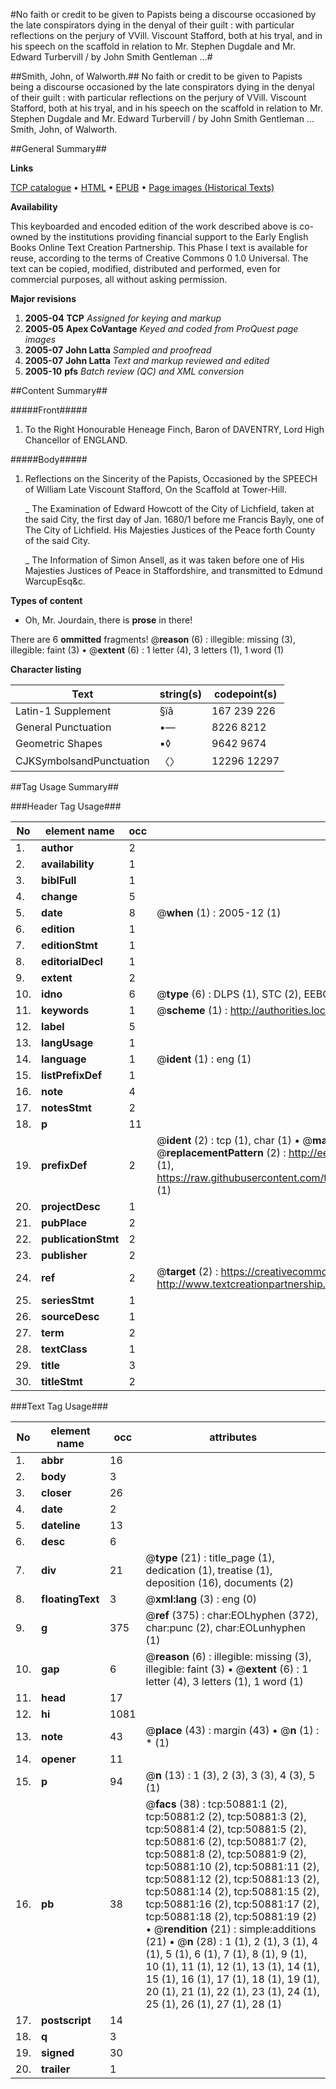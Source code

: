 #No faith or credit to be given to Papists being a discourse occasioned by the late conspirators dying in the denyal of their guilt : with particular reflections on the perjury of VVill. Viscount Stafford, both at his tryal, and in his speech on the scaffold in relation to Mr. Stephen Dugdale and Mr. Edward Turbervill / by John Smith Gentleman ...#

##Smith, John, of Walworth.##
No faith or credit to be given to Papists being a discourse occasioned by the late conspirators dying in the denyal of their guilt : with particular reflections on the perjury of VVill. Viscount Stafford, both at his tryal, and in his speech on the scaffold in relation to Mr. Stephen Dugdale and Mr. Edward Turbervill / by John Smith Gentleman ...
Smith, John, of Walworth.

##General Summary##

**Links**

[TCP catalogue](http://www.ota.ox.ac.uk/tcp/)  • 
[HTML](http://tei.it.ox.ac.uk/tcp/Texts-HTML/free/A60/A60497.html)  • 
[EPUB](http://tei.it.ox.ac.uk/tcp/Texts-EPUB/free/A60/A60497.epub) • 
[Page images (Historical Texts)](https://data.historicaltexts.jisc.ac.uk/view?pubId=eebo-11914273e&pageId=eebo-11914273e-50881-1)

**Availability**

This keyboarded and encoded edition of the
	       work described above is co-owned by the institutions
	       providing financial support to the Early English Books
	       Online Text Creation Partnership. This Phase I text is
	       available for reuse, according to the terms of Creative
	       Commons 0 1.0 Universal. The text can be copied,
	       modified, distributed and performed, even for
	       commercial purposes, all without asking permission.

**Major revisions**

1. __2005-04__ __TCP__ *Assigned for keying and markup*
1. __2005-05__ __Apex CoVantage__ *Keyed and coded from ProQuest page images*
1. __2005-07__ __John Latta__ *Sampled and proofread*
1. __2005-07__ __John Latta__ *Text and markup reviewed and edited*
1. __2005-10__ __pfs__ *Batch review (QC) and XML conversion*

##Content Summary##

#####Front#####

1. To the Right Honourable Heneage Finch, Baron of DAVENTRY, Lord High Chancellor of ENGLAND.

#####Body#####

1. Reflections on the Sincerity of the Papists, Occasioned by the SPEECH of William Late Viscount Stafford, On the Scaffold at Tower-Hill.

    _ The Examination of Edward Howcott of the City of Lichfield, taken at the said City, the first day of Jan. 1680/1 before me Francis Bayly, one of The City of Lichfield. His Majesties Justices of the Peace forth County of the said City.

    _ The Information of Simon Ansell, as it was taken before one of His Majesties Justices of Peace in Staffordshire, and transmitted to Edmund WarcupEsq&c.

**Types of content**

  * Oh, Mr. Jourdain, there is **prose** in there!

There are 6 **ommitted** fragments! 
 @__reason__ (6) : illegible: missing (3), illegible: faint (3)  •  @__extent__ (6) : 1 letter (4), 3 letters (1), 1 word (1)

**Character listing**


|Text|string(s)|codepoint(s)|
|---|---|---|
|Latin-1 Supplement|§ïâ|167 239 226|
|General Punctuation|•—|8226 8212|
|Geometric Shapes|▪◊|9642 9674|
|CJKSymbolsandPunctuation|〈〉|12296 12297|

##Tag Usage Summary##

###Header Tag Usage###

|No|element name|occ|attributes|
|---|---|---|---|
|1.|__author__|2||
|2.|__availability__|1||
|3.|__biblFull__|1||
|4.|__change__|5||
|5.|__date__|8| @__when__ (1) : 2005-12 (1)|
|6.|__edition__|1||
|7.|__editionStmt__|1||
|8.|__editorialDecl__|1||
|9.|__extent__|2||
|10.|__idno__|6| @__type__ (6) : DLPS (1), STC (2), EEBO-CITATION (1), OCLC (1), VID (1)|
|11.|__keywords__|1| @__scheme__ (1) : http://authorities.loc.gov/ (1)|
|12.|__label__|5||
|13.|__langUsage__|1||
|14.|__language__|1| @__ident__ (1) : eng (1)|
|15.|__listPrefixDef__|1||
|16.|__note__|4||
|17.|__notesStmt__|2||
|18.|__p__|11||
|19.|__prefixDef__|2| @__ident__ (2) : tcp (1), char (1)  •  @__matchPattern__ (2) : ([0-9\-]+):([0-9IVX]+) (1), (.+) (1)  •  @__replacementPattern__ (2) : http://eebo.chadwyck.com/downloadtiff?vid=$1&page=$2 (1), https://raw.githubusercontent.com/textcreationpartnership/Texts/master/tcpchars.xml#$1 (1)|
|20.|__projectDesc__|1||
|21.|__pubPlace__|2||
|22.|__publicationStmt__|2||
|23.|__publisher__|2||
|24.|__ref__|2| @__target__ (2) : https://creativecommons.org/publicdomain/zero/1.0/ (1), http://www.textcreationpartnership.org/docs/. (1)|
|25.|__seriesStmt__|1||
|26.|__sourceDesc__|1||
|27.|__term__|2||
|28.|__textClass__|1||
|29.|__title__|3||
|30.|__titleStmt__|2||


###Text Tag Usage###

|No|element name|occ|attributes|
|---|---|---|---|
|1.|__abbr__|16||
|2.|__body__|3||
|3.|__closer__|26||
|4.|__date__|2||
|5.|__dateline__|13||
|6.|__desc__|6||
|7.|__div__|21| @__type__ (21) : title_page (1), dedication (1), treatise (1), deposition (16), documents (2)|
|8.|__floatingText__|3| @__xml:lang__ (3) : eng (0)|
|9.|__g__|375| @__ref__ (375) : char:EOLhyphen (372), char:punc (2), char:EOLunhyphen (1)|
|10.|__gap__|6| @__reason__ (6) : illegible: missing (3), illegible: faint (3)  •  @__extent__ (6) : 1 letter (4), 3 letters (1), 1 word (1)|
|11.|__head__|17||
|12.|__hi__|1081||
|13.|__note__|43| @__place__ (43) : margin (43)  •  @__n__ (1) : * (1)|
|14.|__opener__|11||
|15.|__p__|94| @__n__ (13) : 1 (3), 2 (3), 3 (3), 4 (3), 5 (1)|
|16.|__pb__|38| @__facs__ (38) : tcp:50881:1 (2), tcp:50881:2 (2), tcp:50881:3 (2), tcp:50881:4 (2), tcp:50881:5 (2), tcp:50881:6 (2), tcp:50881:7 (2), tcp:50881:8 (2), tcp:50881:9 (2), tcp:50881:10 (2), tcp:50881:11 (2), tcp:50881:12 (2), tcp:50881:13 (2), tcp:50881:14 (2), tcp:50881:15 (2), tcp:50881:16 (2), tcp:50881:17 (2), tcp:50881:18 (2), tcp:50881:19 (2)  •  @__rendition__ (21) : simple:additions (21)  •  @__n__ (28) : 1 (1), 2 (1), 3 (1), 4 (1), 5 (1), 6 (1), 7 (1), 8 (1), 9 (1), 10 (1), 11 (1), 12 (1), 13 (1), 14 (1), 15 (1), 16 (1), 17 (1), 18 (1), 19 (1), 20 (1), 21 (1), 22 (1), 23 (1), 24 (1), 25 (1), 26 (1), 27 (1), 28 (1)|
|17.|__postscript__|14||
|18.|__q__|3||
|19.|__signed__|30||
|20.|__trailer__|1||
